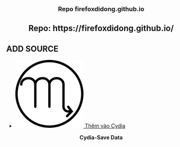 <!DOCTYPE html>
<html><head>
<title>Cydia & Save Data</title>
<link rel='stylesheet' type='text/css' href='ios7.css'/>
<meta name='viewport' content='width=320; initial-scale=1.0; maximum-scale=1.0; user-scalable=0;'/>
<meta http-equiv="Content-Type" content="text/html; charset=UTF-8" />
</head>
<script src="jquery-3.2.1.min.js"></script>
<script src="description.js?_=4654654"></script>
<body>
<h3><p style="text-align:center;">Repo firefoxdidong.github.io</p></h3>
<h2><p style="text-align:center;">Repo: https://firefoxdidong.github.io/</p></h2>
<h2>ADD SOURCE</h2>
<ul>
	<li>
		<a href="cydia://url/https://cydia.saurik.com/api/share#?source=https://firefoxdidong.github.io/">
			<img class="icon" src="CydiaIcon.png"/>
			Thêm vào Cydia</label>
		</a>
	</li>
</ul>
<p style="text-align:center;"><strong>Cydia-Save Data</strong></p>
</body></html>
